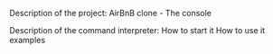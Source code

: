 Description of the project:
AirBnB clone - The console

Description of the command interpreter:
        How to start it
        How to use it
        examples
